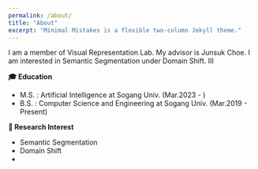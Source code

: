 ```yaml
---
permalink: /about/
title: "About"
excerpt: "Minimal Mistakes is a flexible two-column Jekyll theme."
---
```


I am a member of Visual Representation Lab. My advisor is Junsuk Choe.
I am interested in Semantic Segmentation under Domain Shift.
III

**🎓 Education**

 - M.S. : Artificial Intelligence at Sogang Univ. (Mar.2023 - )
 - B.S. : Computer Science and Engineering at Sogang Univ. (Mar.2019 - Present)

**📗 Research Interest**

 - Semantic Segmentation
 - Domain Shift
 - 

